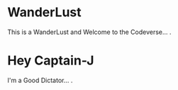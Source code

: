 # WanderLust
This is a WanderLust and Welcome to the Codeverse... .
# Hey Captain-J
I'm a Good Dictator... .